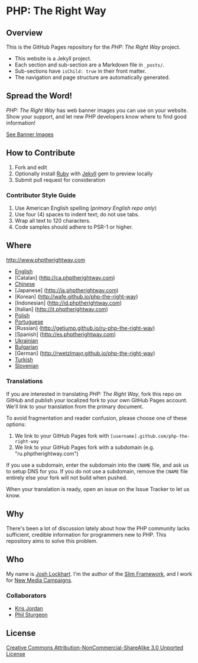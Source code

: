 # PHP: The Right Way

## Overview

This is the GitHub Pages repository for the _PHP: The Right Way_ project.

* This website is a Jekyll project.
* Each section and sub-section are a Markdown file in `_posts/`.
* Sub-sections have `isChild: true` in their front matter.
* The navigation and page structure are automatically generated.

## Spread the Word!

_PHP: The Right Way_ has web banner images you can use on your website. Show your support, and let new PHP
developers know where to find good information!

[See Banner Images](http://www.phptherightway.com/banners.html)

## How to Contribute

1. Fork and edit
2. Optionally install [Ruby](https://rvm.io/rvm/install/) with [Jekyll](https://github.com/mojombo/jekyll/) gem to preview locally
3. Submit pull request for consideration

### Contributor Style Guide

1. Use American English spelling (*primary English repo only*)
2. Use four (4) spaces to indent text; do not use tabs.
3. Wrap all text to 120 characters.
4. Code samples should adhere to PSR-1 or higher.

## Where

<http://www.phptherightway.com>

* [English](http://www.phptherightway.com)
* [Catalan] (http://ca.phptherightway.com)
* [Chinese](http://wulijun.github.com/php-the-right-way)
* [Japanese] (http://ja.phptherightway.com)
* [Korean] (http://wafe.github.io/php-the-right-way)
* [Indonesian] (http://id.phptherightway.com)
* [Italian] (http://it.phptherightway.com)
* [Polish](http://pl.phptherightway.com)
* [Portuguese](http://br.phptherightway.com)
* [Russian] (http://getjump.github.io/ru-php-the-right-way)
* [Spanish] (http://es.phptherightway.com)
* [Ukrainian](http://iflista.github.com/php-the-right-way)
* [Bulgarian](http://bg.phptherightway.com)
* [German] (http://rwetzlmayr.github.io/php-the-right-way)
* [Turkish](http://hkulekci.github.io/php-the-right-way/)
* [Slovenian](http://sl.phptherightway.com)

### Translations

If you are interested in translating _PHP: The Right Way_, fork this repo on GitHub and publish your localized fork to your own GitHub Pages account. We'll link to your translation from the primary document.

To avoid fragmentation and reader confusion, please choose one of these options:

1. We link to your GitHub Pages fork with `[username].github.com/php-the-right-way`
2. We link to your GitHub Pages fork with a subdomain (e.g. "ru.phptherightway.com")

If you use a subdomain, enter the subdomain into the `CNAME` file, and ask us to setup DNS for you. If you do not use a subdomain, remove the `CNAME` file entirely else your fork will not build when pushed.

When your translation is ready, open an issue on the Issue Tracker to let us know.

## Why

There's been a lot of discussion lately about how the PHP community lacks sufficient, credible information for programmers new to PHP. This repository aims to solve this problem.

## Who

My name is [Josh Lockhart](http://twitter.com/codeguy). I'm the author of the [Slim Framework](http://www.slimframework.com/), and I work for [New Media Campaigns](http://www.newmediacampaigns.com/).

### Collaborators

* [Kris Jordan](http://krisjordan.com/)
* [Phil Sturgeon](http://philsturgeon.co.uk/)

## License

[Creative Commons Attribution-NonCommercial-ShareAlike 3.0 Unported License](http://creativecommons.org/licenses/by-nc-sa/3.0/)
